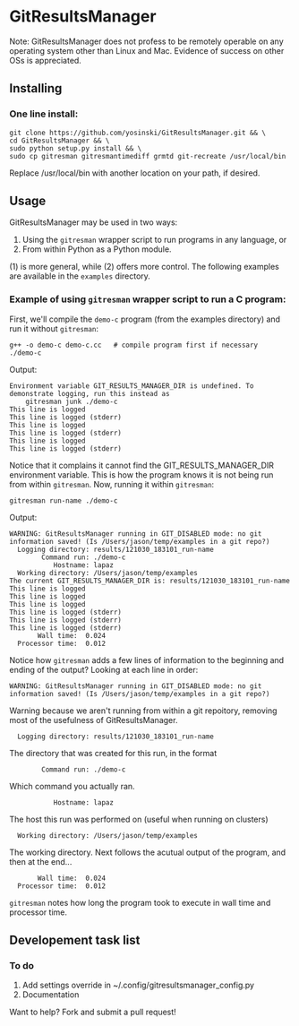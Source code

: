 GitResultsManager
=====================

Note: GitResultsManager does not profess to be remotely operable on
any operating system other than Linux and Mac. Evidence of success on
other OSs is appreciated.



Installing
---------------------

### One line install:

    git clone https://github.com/yosinski/GitResultsManager.git && \
    cd GitResultsManager && \
    sudo python setup.py install && \
    sudo cp gitresman gitresmantimediff grmtd git-recreate /usr/local/bin

Replace /usr/local/bin with another location on your path, if desired.



Usage
---------------------

GitResultsManager may be used in two ways:

1. Using the `gitresman` wrapper script to run programs in any language, or
2. From within Python as a Python module.

(1) is more general, while (2) offers more control. The following examples are available in the `examples` directory.

### Example of using `gitresman` wrapper script to run a C program:

First, we'll compile the `demo-c` program (from the examples directory) and run it without `gitresman`:

    g++ -o demo-c demo-c.cc   # compile program first if necessary
    ./demo-c

Output:

    Environment variable GIT_RESULTS_MANAGER_DIR is undefined. To demonstrate logging, run this instead as
        gitresman junk ./demo-c
    This line is logged
    This line is logged (stderr)
    This line is logged
    This line is logged (stderr)
    This line is logged
    This line is logged (stderr)

Notice that it complains it cannot find the GIT_RESULTS_MANAGER_DIR
environment variable. This is how the program knows it is not being
run from within `gitresman`. Now, running it within `gitresman`:

    gitresman run-name ./demo-c

Output:

    WARNING: GitResultsManager running in GIT_DISABLED mode: no git information saved! (Is /Users/jason/temp/examples in a git repo?)
      Logging directory: results/121030_183101_run-name
            Command run: ./demo-c
               Hostname: lapaz
      Working directory: /Users/jason/temp/examples
    The current GIT_RESULTS_MANAGER_DIR is: results/121030_183101_run-name
    This line is logged
    This line is logged
    This line is logged
    This line is logged (stderr)
    This line is logged (stderr)
    This line is logged (stderr)
           Wall time:  0.024
      Processor time:  0.012

Notice how `gitresman` adds a few lines of information to the beginning and ending of the output? Looking at each line in order:

    WARNING: GitResultsManager running in GIT_DISABLED mode: no git information saved! (Is /Users/jason/temp/examples in a git repo?)

Warning because we aren't running from within a git repoitory, removing most of the usefulness of GitResultsManager.

      Logging directory: results/121030_183101_run-name

The directory that was created for this run, in the format <datestamp>_<timestamp>_<name of run>

            Command run: ./demo-c

Which command you actually ran.

               Hostname: lapaz

The host this run was performed on (useful when running on clusters)

      Working directory: /Users/jason/temp/examples

The working directory. Next follows the acutual output of the program, and then at the end...

           Wall time:  0.024
      Processor time:  0.012

`gitresman` notes how long the program took to execute in wall time and processor time.



Developement task list
----------------------

### To do

1. Add settings override in ~/.config/gitresultsmanager_config.py
1. Documentation

Want to help? Fork and submit a pull request!
